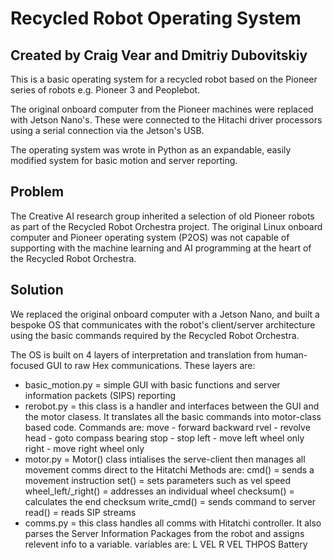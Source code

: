 # Recycled Robot Operating System
## Created by Craig Vear and Dmitriy Dubovitskiy

This is a basic operating system for a recycled robot based on the Pioneer series of robots e.g. Pioneer 3 and Peoplebot.

The original onboard computer from the Pioneer machines were replaced with Jetson Nano's. These were connected to the Hitachi driver processors using a serial connection via the Jetson's USB.

The operating system was wrote in Python as an expandable, easily modified system for basic motion and server reporting.

## Problem
The Creative AI research group inherited a selection of old Pioneer robots as part of the Recycled Robot Orchestra project. The original Linux onboard computer and Pioneer operating system (P2OS) was not capable of supporting with the machine learning and AI programming at the heart of the Recycled Robot Orchestra.

## Solution
We replaced the original onboard computer with a Jetson Nano, and built a bespoke OS that communicates with the robot's client/server architecture using the basic commands required by the Recycled Robot Orchestra. 

The OS is built on 4 layers of interpretation and translation from human-focused GUI to raw Hex communications. These layers are:
- basic_motion.py = simple GUI with basic functions and server information packets (SIPS) reporting
- rerobot.py = this class is a handler and interfaces between the GUI and the motor clasess.
It translates all the basic commands into motor-class based code.
    Commands are:
    move - forward backward
    rvel - revolve
    head - goto compass bearing
    stop - stop
    left - move left wheel only
    right - move right wheel only
- motor.py = Motor() class intialises the serve-client then manages all movement comms
direct to the Hitatchi
    Methods are:
    cmd() = sends a movement instruction
    set() = sets parameters such as vel speed
    wheel_left/_right() = addresses an individual wheel
    checksum() = calculates the end checksum
    write_cmd() = sends command to server
    read() = reads SIP streams 
- comms.py = this class handles all comms with Hitatchi controller.
It also parses the Server Information Packages from the robot
and assigns relevent info to a variable.
    variables are:
    L VEL
    R VEL
    THPOS
    Battery
    
